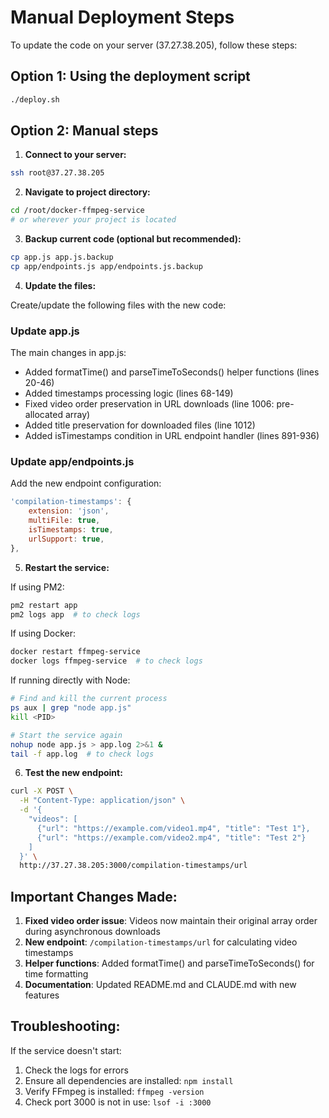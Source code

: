 # Manual Deployment Steps

To update the code on your server (37.27.38.205), follow these steps:

## Option 1: Using the deployment script

```bash
./deploy.sh
```

## Option 2: Manual steps

1. **Connect to your server:**
```bash
ssh root@37.27.38.205
```

2. **Navigate to project directory:**
```bash
cd /root/docker-ffmpeg-service
# or wherever your project is located
```

3. **Backup current code (optional but recommended):**
```bash
cp app.js app.js.backup
cp app/endpoints.js app/endpoints.js.backup
```

4. **Update the files:**

Create/update the following files with the new code:

### Update app.js
The main changes in app.js:
- Added formatTime() and parseTimeToSeconds() helper functions (lines 20-46)
- Added timestamps processing logic (lines 68-149)
- Fixed video order preservation in URL downloads (line 1006: pre-allocated array)
- Added title preservation for downloaded files (line 1012)
- Added isTimestamps condition in URL endpoint handler (lines 891-936)

### Update app/endpoints.js
Add the new endpoint configuration:
```javascript
'compilation-timestamps': {
    extension: 'json',
    multiFile: true,
    isTimestamps: true,
    urlSupport: true,
},
```

5. **Restart the service:**

If using PM2:
```bash
pm2 restart app
pm2 logs app  # to check logs
```

If using Docker:
```bash
docker restart ffmpeg-service
docker logs ffmpeg-service  # to check logs
```

If running directly with Node:
```bash
# Find and kill the current process
ps aux | grep "node app.js"
kill <PID>

# Start the service again
nohup node app.js > app.log 2>&1 &
tail -f app.log  # to check logs
```

6. **Test the new endpoint:**
```bash
curl -X POST \
  -H "Content-Type: application/json" \
  -d '{
    "videos": [
      {"url": "https://example.com/video1.mp4", "title": "Test 1"},
      {"url": "https://example.com/video2.mp4", "title": "Test 2"}
    ]
  }' \
  http://37.27.38.205:3000/compilation-timestamps/url
```

## Important Changes Made:

1. **Fixed video order issue**: Videos now maintain their original array order during asynchronous downloads
2. **New endpoint**: `/compilation-timestamps/url` for calculating video timestamps
3. **Helper functions**: Added formatTime() and parseTimeToSeconds() for time formatting
4. **Documentation**: Updated README.md and CLAUDE.md with new features

## Troubleshooting:

If the service doesn't start:
1. Check the logs for errors
2. Ensure all dependencies are installed: `npm install`
3. Verify FFmpeg is installed: `ffmpeg -version`
4. Check port 3000 is not in use: `lsof -i :3000`